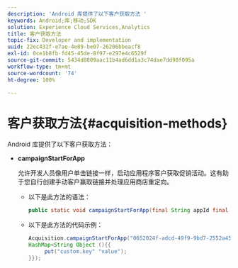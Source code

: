 ```yaml
---
description: 'Android 库提供了以下客户获取方法 '
keywords: Android;库;移动;SDK
solution: Experience Cloud Services,Analytics
title: 客户获取方法
topic-fix: Developer and implementation
uuid: 22ec432f-e7ae-4e89-be07-26206bbeacf8
exl-id: 0ce1b8fb-fd45-45de-8f97-e297e4c6529f
source-git-commit: 5434d8809aac11b4ad6dd1a3c74dae7dd98f095a
workflow-type: tm+mt
source-wordcount: '74'
ht-degree: 100%

---
```


# 客户获取方法{#acquisition-methods}

Android 库提供了以下客户获取方法：

* **campaignStartForApp**

   允许开发人员像用户单击链接一样，启动应用程序客户获取促销活动。这有助于您自行创建手动客户赢取链接并处理应用商店重定向。

   * 以下是此方法的语法：

      ```java
      public static void campaignStartForApp(final String appId final Map<String Object> data); 
      ```

   * 以下是此方法的代码示例：

      ```java
      Acquisition.campaignStartForApp("0652024f-adcd-49f9-9bd7-2552a4564d2f" new 
      HashMap<String Object (){{
           put("custom.key" "value");
      }}); 
      ```
